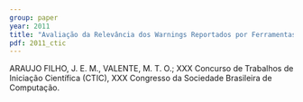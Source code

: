 ```yaml
---
group: paper
year: 2011
title: "Avaliação da Relevância dos Warnings Reportados por Ferramentas de Análise Estática."
pdf: 2011_ctic
---
```


ARAUJO FILHO, J. E. M., VALENTE, M. T. O.; XXX Concurso de Trabalhos de Iniciação Científica (CTIC), XXX Congresso da Sociedade Brasileira de Computação.
